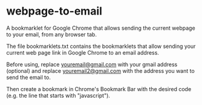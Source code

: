 # webpage-to-email
A bookmarklet for Google Chrome that allows sending the current webpage to your email, from any browser tab.

The file bookmarklets.txt contains the bookmarklets that allow sending your current web page link in Google Chrome to an email address.

Before using, replace youremail@gmail.com with your gmail address (optional) and
replace youremail2@gmail.com with the address you want to send the email to.

Then create a bookmark in Chrome's Bookmark Bar with the desired code (e.g. the line that starts with "javascript").
